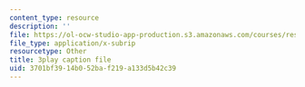 ```yaml
---
content_type: resource
description: ''
file: https://ol-ocw-studio-app-production.s3.amazonaws.com/courses/res-6-012-introduction-to-probability-spring-2018/3701bf3914b052baf219a133d5b42c39_8llkkbCPHb4.srt
file_type: application/x-subrip
resourcetype: Other
title: 3play caption file
uid: 3701bf39-14b0-52ba-f219-a133d5b42c39
---
```

